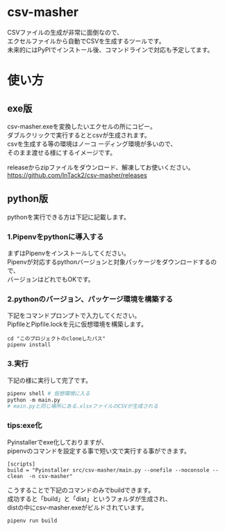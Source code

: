 # csv-masher
CSVファイルの生成が非常に面倒なので、  
エクセルファイルから自動でCSVを生成するツールです。  
未来的にはPyPIでインストール後、コマンドラインで対応も予定してます。  

# 使い方
## exe版
csv-masher.exeを変換したいエクセルの所にコピー。  
ダブルクリックで実行するととcsvが生成されます。  
csvを生成する等の環境はノーコ ーディング環境が多いので、  
そのまま渡せる様にするイメージです。

releaseからzipファイルをダウンロード、解凍してお使いください。  
https://github.com/InTack2/csv-masher/releases


## python版
pythonを実行できる方は下記に記載します。

### 1.Pipenvをpythonに導入する
まずはPipenvをインストールしてください。  
Pipenvが対応するpythonバージョンと対象パッケージをダウンロードするので、  
バージョンはどれでもOKです。  

### 2.pythonのバージョン、パッケージ環境を構築する
下記をコマンドプロンプトで入力してください。  
PipfileとPipfile.lockを元に仮想環境を構築します。
```
cd "このプロジェクトのcloneしたパス"
pipenv install
```

### 3.実行
下記の様に実行して完了です。  
```python
pipenv shell # 仮想環境に入る
python -m main.py
# main.pyと同じ場所にある.xlsxファイルのCSVが生成される
```

### tips:exe化
Pyinstallerでexe化しておりますが、  
pipenvのコマンドを設定する事で短い文で実行する事ができます。  
```pipfile
[scripts]
build = "Pyinstaller src/csv-masher/main.py --onefile --noconsole --clean  -n csv-masher"
```
こうすることで下記のコマンドのみでbuildできます。  
成功すると「build」と「dist」というフォルダが生成され、  
distの中にcsv-masher.exeがビルドされています。  
```
pipenv run build
```
